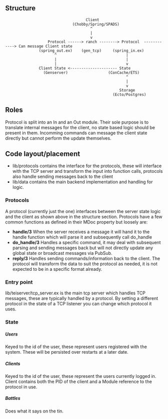 ## Structure
```
                                    Client                                
                              (Chobby/Spring/SPADS)
                                      ^
                                      |
                                      v
                   Protocol ------> ranch --------> Protocol  ------------> Can message Client state
               (spring_out.ex)    (gen_tcp)     (spring_in.ex)
                      ^                               |
                      |                               |
                      |                               v
               Client State <--------------------- State
                 (Genserver)                  (ConCache/ETS)
                                                      ^
                                                      |
                                                      v
                                                   Storage
                                                (Ecto/Postgres)
```

## Roles
Protocol is split into an In and an Out module. Their sole purpose is to translate internal messages for the client, no state based logic should be present in them. Incomming commands can message the client state directly but cannot perform the update themselves.

## Code layout/placement
- lib/protocols contains the interface for the protocols, these will interface with the TCP server and transform the input into function calls, protocols also handle sending messages back to the client
- lib/data contains the main backend implementation and handling for logic. 

### Protocols
A protocol (currently just the one) interfaces between the server state logic and the client as shown above in the structure section. Protocols have a few common functions as defined in their MDoc property but loosely are:
- **handle/3** When the server receives a message it will hand it to the handle function which will parse it and subsequently call do_handle
- **do_handle/3** Handles a specific command, it may deal with subsequent parsing and sending messages back but will not directly update any global state or broadcast messages via PubSub.
- **reply/3** Handles sending commands/information back to the client. The protocol will transform the data to suit the protocol as needed, it is not expected to be in a specific format already.

### Entry point
lib/teiserver/tcp_server.ex is the main tcp server which handles TCP messages, these are typically handled by a protocol. By setting a different protocol in the state of a TCP listener you can change which protocol it uses.

### State
##### Users
Keyed to the id of the user, these represent users registered with the system. These will be persisted over restarts at a later date.

##### Clients
Keyed to the id of the user, these represent the users currently logged in. Client contains both the PID of the client and a Module reference to the protocol in use.

##### Battles
Does what it says on the tin.
